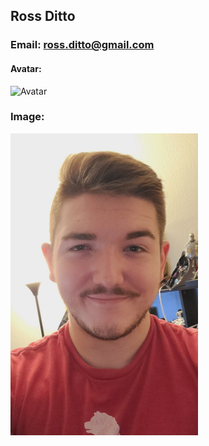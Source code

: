 ## Ross Ditto
### Email: ross.ditto@gmail.com
#### Avatar:
![Avatar](https://images-wixmp-ed30a86b8c4ca887773594c2.wixmp.com/f/08e210b8-eeb9-4ce0-a8a1-393c7490fc46/ddajnxc-22da7b81-e2a7-4954-938f-447e7d57f965.png/v1/fill/w_400,h_400,strp/astronaut_synthwave_verion_by_feelssogud_ddajnxc-fullview.png?token=eyJ0eXAiOiJKV1QiLCJhbGciOiJIUzI1NiJ9.eyJzdWIiOiJ1cm46YXBwOiIsImlzcyI6InVybjphcHA6Iiwib2JqIjpbW3siaGVpZ2h0IjoiPD00MDAiLCJwYXRoIjoiXC9mXC8wOGUyMTBiOC1lZWI5LTRjZTAtYThhMS0zOTNjNzQ5MGZjNDZcL2RkYWpueGMtMjJkYTdiODEtZTJhNy00OTU0LTkzOGYtNDQ3ZTdkNTdmOTY1LnBuZyIsIndpZHRoIjoiPD00MDAifV1dLCJhdWQiOlsidXJuOnNlcnZpY2U6aW1hZ2Uub3BlcmF0aW9ucyJdfQ.B0KfcihXkDvIS2ZD72IQbMos-D-DOLYXJ6HkMyFrdXU)
### Image:
<img src="https://github.com/Rosseronii/2143-OOP-Ditto/blob/master/me.jpg" width="300" >
